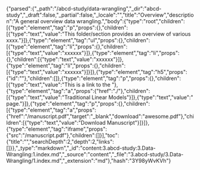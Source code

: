 {"parsed":{"_path":"/abcd-study/data-wrangling","_dir":"abcd-study","_draft":false,"_partial":false,"_locale":"","title":"Overview","description":"A general overview data wrangling.","body":{"type":"root","children":[{"type":"element","tag":"p","props":{},"children":[{"type":"text","value":"This folder/section provides an overview of various xxxx."}]},{"type":"element","tag":"ul","props":{},"children":[{"type":"element","tag":"li","props":{},"children":[{"type":"text","value":"xxxxxx"}]},{"type":"element","tag":"li","props":{},"children":[{"type":"text","value":"xxxxxx"}]},{"type":"element","tag":"li","props":{},"children":[{"type":"text","value":"xxxxxx"}]}]},{"type":"element","tag":"h5","props":{"id":""},"children":[]},{"type":"element","tag":"p","props":{},"children":[{"type":"text","value":"This is a link to the "},{"type":"element","tag":"a","props":{"href":"./"},"children":[{"type":"text","value":"Traditional Linear Models"}]},{"type":"text","value":" page."}]},{"type":"element","tag":"p","props":{},"children":[{"type":"element","tag":"a","props":{"href":"/manuscript.pdf","target":"_blank","download":"awesome.pdf"},"children":[{"type":"text","value":"Download Manuscript"}]}]},{"type":"element","tag":"iframe","props":{"src":"/manuscript.pdf"},"children":[]}],"toc":{"title":"","searchDepth":2,"depth":2,"links":[]}},"_type":"markdown","_id":"content:3.abcd-study:3.Data-Wrangling:1.index.md","_source":"content","_file":"3.abcd-study/3.Data-Wrangling/1.index.md","_extension":"md"},"hash":"3Y98yWvKVh"}